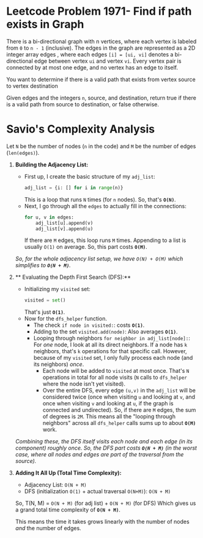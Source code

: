 # Leetcode Problem 1971- Find if path exists in Graph

There is a bi-directional graph with n vertices, where each vertex is labeled from `0` to `n - 1` (inclusive). The edges in the graph are represented as a 2D integer array edges , where each edges `[i] = [ui, vi]` denotes a bi-directional edge between vertex `ui` and vertex `vi`. Every vertex pair is connected by at most one edge, and no vertex has an edge to itself.

You want to determine if there is a valid path that exists from vertex source to vertex destination

Given edges and the integers `n`, source, and destination, return true if there is a valid path from source to destination, or false otherwise.

# Savio's Complexity Analysis

Let `N` be the number of nodes (`n` in the code) and `M` be the number of edges (`len(edges)`).

1.  **Building the Adjacency List:**

    - First up, I create the basic structure of my `adj_list`:
      ```python
      adj_list = {i: [] for i in range(n)}
      ```
      This is a loop that runs `N` times (for `n` nodes). So, that's  **`O(N)`**.
    - Next, I go through all the `edges` to actually fill in the connections:
      ```python
      for u, v in edges:
          adj_list[u].append(v)
          adj_list[v].append(u)
      ```
      If there are `M` edges, this loop runs `M` times. Appending to a list is usually `O(1)` on average. So, this part costs **`O(M)`**.

    _So, for the whole adjacency list setup, we have `O(N) + O(M)` which simplifies to **`O(N + M)`**._

2.  ** Evaluating the Depth First Search (DFS):**

    - Initializing my `visited` set:
      ```python
      visited = set()
      ```
      That's just **`O(1)`**.
    - Now for the `dfs_helper` function. 
      - The check `if node in visited:`: costs  **`O(1)`**.
      - Adding to the set `visited.add(node)`: Also averages **`O(1)`**.
      - Looping through neighbors `for neighbor in adj_list[node]:`:
         For _one_ node, I look at all its direct neighbors. If a node has `k` neighbors, that's `k` operations for that specific call.
        However, because of my `visited` set, I only fully process each node (and its neighbors) _once_.
        - Each node will be added to `visited` at most once. That's `N` operations in total for all node visits (`N` calls to `dfs_helper` where the node isn't yet visited).
        - Over the entire DFS, every edge `(u,v)` in the `adj_list` will be considered twice (once when visiting `u` and looking at `v`, and once when visiting `v` and looking at `u`, if the graph is connected and undirected). So, if there are `M` edges, the sum of degrees is `2M`. This means all the "looping through neighbors" across all `dfs_helper` calls sums up to about **`O(M)`** work.

    _Combining these, the DFS itself visits each node and each edge (in its component) roughly once. So, the DFS part costs **`O(N + M)`** (in the worst case, where all nodes and edges are part of the traversal from the source)._

3.  **Adding It All Up (Total Time Complexity):**

    - Adjacency List: `O(N + M)`
    - DFS (initialization `O(1)` + actual traversal `O(N+M)`): `O(N + M)`

    So, T(N, M) = `O(N + M)` (for adj list) + `O(N + M)` (for DFS)
    Which gives us a grand total time complexity of **`O(N + M)`**.

    This means the time it takes grows linearly with the number of nodes _and_ the number of edges.
